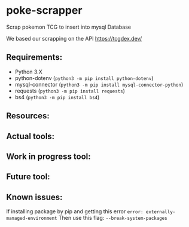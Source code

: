 # poke-scrapper
Scrap pokemon TCG to insert into mysql Database

We based our scrapping on the API https://tcgdex.dev/

## Requirements: 
- Python 3.X
- python-dotenv (`python3 -m pip install python-dotenv`)
- mysql-connector (`python3 -m pip install mysql-connector-python`)
- requests (`python3 -m pip install requests`)
- bs4 (`python3 -m pip install bs4`)

## Resources:

## Actual tools:

## Work in progress tool:

## Future tool:

## Known issues:

If installing package by pip and getting this error `error: externally-managed-environment`
Then use this flag: `--break-system-packages`